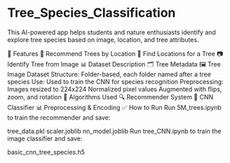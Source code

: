 # Tree_Species_Classification

This AI-powered app helps students and nature enthusiasts identify and explore tree species based on image, location, and tree attributes.

🧠 Features
🌲 Recommend Trees by Location
📍 Find Locations for a Tree
📷 Identify Tree from Image
📊 Dataset Description
🗂️ Tree Metadata
🖼️ Tree Image Dataset
Structure: Folder-based, each folder named after a tree species
Use: Used to train the CNN for species recognition
Preprocessing:
Images resized to 224x224
Normalized pixel values
Augmented with flips, zoom, and rotation
🧪 Algorithms Used
🔍 Recommender System
🧠 CNN Classifier
📊 Preprocessing & Encoding
✅ How to Run
Run 5M_trees.ipynb to train the recommender and save:

tree_data.pkl
scaler.joblib
nn_model.joblib
Run tree_CNN.ipynb to train the image classifier and save:

basic_cnn_tree_species.h5
